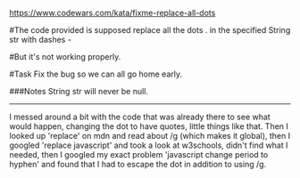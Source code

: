 https://www.codewars.com/kata/fixme-replace-all-dots

#The code provided is supposed replace all the dots . in the specified String str with dashes -

#But it's not working properly.

#Task
Fix the bug so we can all go home early.

###Notes
String str will never be null.

----------------------------------------------

I messed around a bit with the code that was already there to see what would happen, changing the dot to have quotes, little things like that. Then I looked up 'replace' on mdn and read about /g (which makes it global), then I googled 'replace javascript' and took a look at w3schools, didn't find what I needed, then I googled my exact problem 'javascript change period to hyphen' and found that I had to escape the dot in addition to using /g.